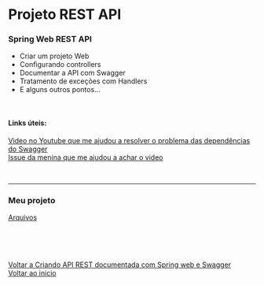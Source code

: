 # Projeto REST API 

### Spring Web REST API

- Criar um projeto Web
- Configurando controllers
- Documentar a API com Swagger
- Tratamento de exceções com Handlers
- E alguns outros pontos…

<br>

#### Links úteis:
[Video no Youtube que me ajudou a resolver o problema das dependências do Swagger](https://www.youtube.com/watch?v=pMXnR1T47e0&ab_channel=Developertips)<br>
[Issue da menina que me ajudou a achar o video](https://github.com/digitalinnovationone/dio-springboot/issues/2)

<br>

---

### Meu projeto
[Arquivos](/Arquivos/Conteudo/6%20-%20Ganhando%20produtividade%20com%20spring%20framwork/Material/Meu%20projeto%20de%20API%20com%20Swagger/)


<br>

<br>

<br>

[Voltar a Criando API REST documentada com Spring web e Swagger](/Arquivos/Conteudo/6%20-%20Ganhando%20produtividade%20com%20spring%20framwork/6.3%20Criando%20api%20rest%20documentada%20com%20spring%20web%20e%20swagger.md)<br>
[Voltar ao inicio](/README.md)